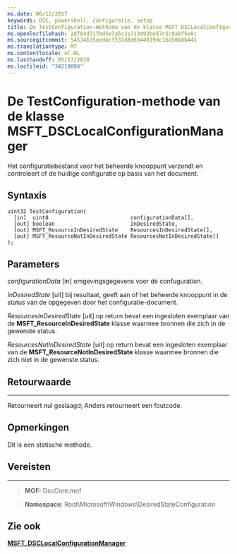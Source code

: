 ```yaml
---
ms.date: 06/12/2017
keywords: DSC, powershell, configuratie, setup
title: De TestConfiguration-methode van de klasse MSFT_DSCLocalConfigurationManager
ms.openlocfilehash: 2df04d317bd5e7a5c2a713d92be57c5c9a9f5e8c
ms.sourcegitcommit: 54534635eedacf531d8d6344019dc16a50b8b441
ms.translationtype: MT
ms.contentlocale: nl-NL
ms.lasthandoff: 05/17/2018
ms.locfileid: "34219008"
---
```

# <a name="testconfiguration-method-of-the-msftdsclocalconfigurationmanager-class"></a>De TestConfiguration-methode van de klasse MSFT_DSCLocalConfigurationManager

Het configuratiebestand voor het beheerde knooppunt verzendt en controleert of de huidige configuratie op basis van het document.

<a name="syntax"></a>Syntaxis
------

```mof
uint32 TestConfiguration(
  [in]  uint8                          configurationData[],
  [out] boolean                        InDesiredState,
  [out] MSFT_ResourceInDesiredState    ResourcesInDesiredState[],
  [out] MSFT_ResourceNotInDesiredState ResourcesNotInDesiredState[]
);
```

<a name="parameters"></a>Parameters
----------

*configurationData* \[in\] omgevingsgegevens voor de confuguration.

*InDesiredState* \[uit\] bij resultaat, geeft aan of het beheerde knooppunt in de status van de opgegeven door het configuratie-document.

*ResourcesInDesiredState* \[uit\] op return bevat een ingesloten exemplaar van de **MSFT_ResourceInDesiredState** klasse waarmee bronnen die zich in de gewenste status.

*ResourcesNotInDesiredState* \[uit\] op return bevat een ingesloten exemplaar van de **MSFT_ResourceNotInDesiredState** klasse waarmee bronnen die zich niet in de gewenste status.

## <a name="return-value"></a>Retourwaarde
------------

Retourneert nul geslaagd; Anders retourneert een foutcode.

## <a name="remarks"></a>Opmerkingen

Dit is een statische methode.

## <a name="requirements"></a>Vereisten
------------
>**MOF:** DscCore.mof

>**Namespace**: Root\Microsoft\Windows\DesiredStateConfiguration


## <a name="see-also"></a>Zie ook


[**MSFT_DSCLocalConfigurationManager**](msft-dsclocalconfigurationmanager.md)